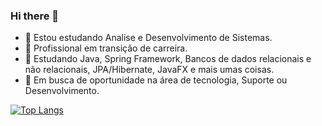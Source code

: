 ### Hi there 👋
- 🌱 Estou estudando Analise e Desenvolvimento de Sistemas.
- 🌱 Profissional em transição de carreira.
- 🌱 Estudando Java, Spring Framework, Bancos de dados relacionais e não relacionais, JPA/Hibernate, JavaFX e mais umas coisas.
- 🔭 Em busca de oportunidade na área de tecnologia, Suporte ou Desenvolvimento.
<!--
![Anurag's GitHub stats](https://github-readme-stats.vercel.app/api?username=anuraghazra&show_icons=true&theme=transparent)
<picture>
<source 
  srcset="https://github-readme-stats.vercel.app/api?username=anuraghazra&show_icons=true&theme=dark"
  media="(prefers-color-scheme: dark)"
/>
<source
  srcset="https://github-readme-stats.vercel.app/api?username=anuraghazra&show_icons=true"
  media="(prefers-color-scheme: light), (prefers-color-scheme: no-preference)"
/>
<img src="https://github-readme-stats.vercel.app/api?username=anuraghazra&show_icons=true" />
</picture>
-->
[![Top Langs](https://github-readme-stats.vercel.app/api/top-langs/?username=EvertonRussomanno&layout=compact)](https://github.com/EvertonRussomanno/github-readme-stats)
<!--
<div>
<img height="180em" src="https://github-readme-stats.vercel.app/api?username=EvertonRussomanno&show_icons=true&theme=dracula&include_all_commits=true&count_private=true"/>
</div>




**EvertonRussomanno/evertonrussomanno** is a ✨ _special_ ✨ repository because its `README.md` (this file) appears on your GitHub profile.

Here are some ideas to get you started:

- 🔭 I’m currently working on ...
- 🌱 I’m currently learning ...
- 👯 I’m looking to collaborate on ...
- 🤔 I’m looking for help with ...
- 💬 Ask me about ...
- 📫 How to reach me: ...
- 😄 Pronouns: ...
- ⚡ Fun fact: ...
-->
